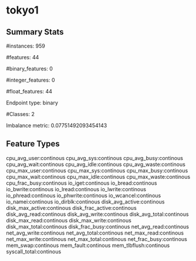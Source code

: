 # tokyo1

## Summary Stats

#instances: 959

#features: 44

  #binary_features: 0

  #integer_features: 0

  #float_features: 44

Endpoint type: binary

#Classes: 2

Imbalance metric: 0.07751492093454143

## Feature Types

 cpu_avg_user:continous
cpu_avg_sys:continous
cpu_avg_busy:continous
cpu_avg_wait:continous
cpu_avg_idle:continous
cpu_avg_waste:continous
cpu_max_user:continous
cpu_max_sys:continous
cpu_max_busy:continous
cpu_max_wait:continous
cpu_max_idle:continous
cpu_max_waste:continous
cpu_frac_busy:continous
io_iget:continous
io_bread:continous
io_bwrite:continous
io_lread:continous
io_lwrite:continous
io_phread:continous
io_phwrite:continous
io_wcancel:continous
io_namei:continous
io_dirblk:continous
disk_avg_active:continous
disk_max_active:continous
disk_frac_active:continous
disk_avg_read:continous
disk_avg_write:continous
disk_avg_total:continous
disk_max_read:continous
disk_max_write:continous
disk_max_total:continous
disk_frac_busy:continous
net_avg_read:continous
net_avg_write:continous
net_avg_total:continous
net_max_read:continous
net_max_write:continous
net_max_total:continous
net_frac_busy:continous
mem_swap:continous
mem_fault:continous
mem_tlbflush:continous
syscall_total:continous

